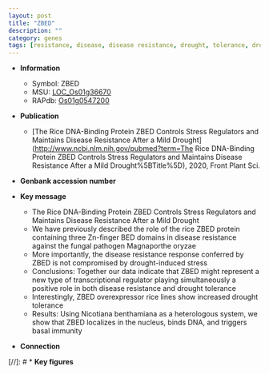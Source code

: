 ```yaml
---
layout: post
title: "ZBED"
description: ""
category: genes
tags: [resistance, disease, disease resistance, drought, tolerance, drought tolerance, stress, magnaporthe oryzae, immunity, pathogen, transcriptional regulator]
---
```


* **Information**  
    + Symbol: ZBED  
    + MSU: [LOC_Os01g36670](http://rice.uga.edu/cgi-bin/ORF_infopage.cgi?orf=LOC_Os01g36670)  
    + RAPdb: [Os01g0547200](http://rapdb.dna.affrc.go.jp/viewer/gbrowse_details/irgsp1?name=Os01g0547200)  

* **Publication**  
    + [The Rice DNA-Binding Protein ZBED Controls Stress Regulators and Maintains Disease Resistance After a Mild Drought](http://www.ncbi.nlm.nih.gov/pubmed?term=The Rice DNA-Binding Protein ZBED Controls Stress Regulators and Maintains Disease Resistance After a Mild Drought%5BTitle%5D), 2020, Front Plant Sci.

* **Genbank accession number**  

* **Key message**  
    + The Rice DNA-Binding Protein ZBED Controls Stress Regulators and Maintains Disease Resistance After a Mild Drought
    + We have previously described the role of the rice ZBED protein containing three Zn-finger BED domains in disease resistance against the fungal pathogen Magnaporthe oryzae
    + More importantly, the disease resistance response conferred by ZBED is not compromised by drought-induced stress
    + Conclusions: Together our data indicate that ZBED might represent a new type of transcriptional regulator playing simultaneously a positive role in both disease resistance and drought tolerance
    + Interestingly, ZBED overexpressor rice lines show increased drought tolerance
    + Results: Using Nicotiana benthamiana as a heterologous system, we show that ZBED localizes in the nucleus, binds DNA, and triggers basal immunity

* **Connection**  

[//]: # * **Key figures**  


